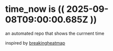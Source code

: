 # time_now is (( 2025-09-08T09:00:00.685Z ))

an automated repo that shows the currnent time

inspired by [breakingheatmap](https://github.com/breakingheatmap/breakingheatmap)